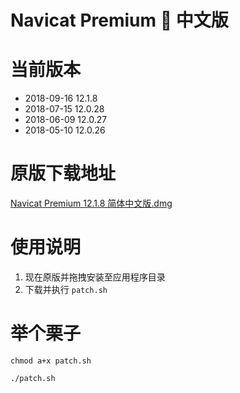 # Navicat Premium 🦀 中文版

# 当前版本

 * 2018-09-16 12.1.8
 * 2018-07-15 12.0.28
 * 2018-06-09 12.0.27
 * 2018-05-10 12.0.26

# 原版下载地址

[Navicat Premium 12.1.8 简体中文版.dmg](http://download3.navicat.com/download/navicat121_premium_cs.dmg)

# 使用说明

1. 现在原版并拖拽安装至应用程序目录
2. 下载并执行 `patch.sh`

# 举个栗子

```
chmod a+x patch.sh

./patch.sh
```


